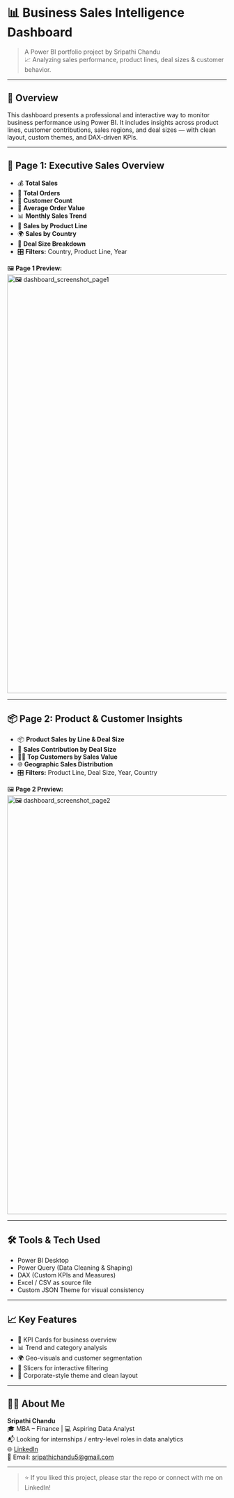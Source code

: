 # 📊 Business Sales Intelligence Dashboard

> A Power BI portfolio project by Sripathi Chandu  
> 📈 Analyzing sales performance, product lines, deal sizes & customer behavior.

---

## 🧾 Overview

This dashboard presents a professional and interactive way to monitor business performance using Power BI. It includes insights across product lines, customer contributions, sales regions, and deal sizes — with clean layout, custom themes, and DAX-driven KPIs.

---

## 💼 Page 1: Executive Sales Overview

- 💰 **Total Sales**  
- 🛒 **Total Orders**  
- 🧍 **Customer Count**  
- 🧾 **Average Order Value**  
- 📊 **Monthly Sales Trend**  
- 🚗 **Sales by Product Line**  
- 🌍 **Sales by Country**  
- 🍩 **Deal Size Breakdown**  
- 🎛️ **Filters:** Country, Product Line, Year

🖼️ **Page 1 Preview:**  
<img width="960" alt="🖼️ dashboard_screenshot_page1" src="https://github.com/user-attachments/assets/ad3f0d39-692a-48ff-b4b9-b0aaa4608acd" />


---

## 📦 Page 2: Product & Customer Insights

- 📦 **Product Sales by Line & Deal Size**  
- 🧩 **Sales Contribution by Deal Size**  
- 🧑‍💼 **Top Customers by Sales Value**  
- 🌐 **Geographic Sales Distribution**  
- 🎛️ **Filters:** Product Line, Deal Size, Year, Country

🖼️ **Page 2 Preview:**  
<img width="960" alt="🖼️ dashboard_screenshot_page2" src="https://github.com/user-attachments/assets/975813ad-4c6d-42e1-9d90-7b0d86ebc15e" />

---

## 🛠️ Tools & Tech Used

- Power BI Desktop  
- Power Query (Data Cleaning & Shaping)  
- DAX (Custom KPIs and Measures)  
- Excel / CSV as source file  
- Custom JSON Theme for visual consistency

---

## 📈 Key Features

- 🎯 KPI Cards for business overview
- 📊 Trend and category analysis
- 🌍 Geo-visuals and customer segmentation
- 📁 Slicers for interactive filtering
- 💼 Corporate-style theme and clean layout

---

## 👨‍💼 About Me

**Sripathi Chandu**  
🎓 MBA – Finance | 💻 Aspiring Data Analyst  
📬 Looking for internships / entry-level roles in data analytics  
🌐 [LinkedIn](https://www.linkedin.com/in/sripathichandu) <!-- Replace this -->  
📧 Email: sripathichandu5@gmail.com

---

> ⭐ If you liked this project, please star the repo or connect with me on LinkedIn!
